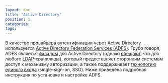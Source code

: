 ```yaml
---
layout: doc
title: "Active Directory"
position: 1
categories: 
tags: 
---
```


В качестве провайдера аутентификации через Active Directory используется [Active Directory Federation Services (ADFS)](http://technet.microsoft.com/en-us/windowsserver/dd448613). Грубо говоря, ADFS является [фасадом](https://en.wikipedia.org/wiki/Facade_pattern) для Active Directory (однако [обещают](http://technet.microsoft.com/en-us/library/adfs2-help-attribute-stores(v=ws.10).aspx), что для любого [LDAP](https://en.wikipedia.org/wiki/Lightweight_Directory_Access_Protocol)-хранилища), который предоставляет сторонним системам доступ к механизму авторизации, а также поддерживает [технологию единого входа](https://en.wikipedia.org/wiki/Single_sign-on) (single-sign-on, SSO). Ниже приведена подробная инструкция по установке и настройке ADFS.

   



 

 

